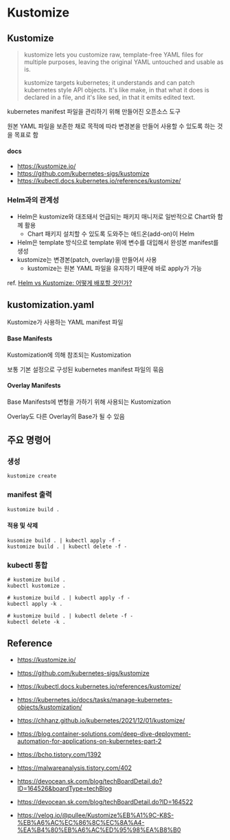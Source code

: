 # Kustomize
## Kustomize
> kustomize lets you customize raw, template-free YAML files for multiple purposes, leaving the original YAML untouched and usable as is.
>
> kustomize targets kubernetes; it understands and can patch kubernetes style API objects. It's like make, in that what it does is declared in a file, and it's like sed, in that it emits edited text.

kubernetes manifest 파일을 관리하기 위해 만들어진 오픈소스 도구

원본 YAML 파일을 보존한 채로 목적에 따라 변경본을 만들어 사용할 수 있도록 하는 것을 목표로 함

#### docs
- https://kustomize.io/
- https://github.com/kubernetes-sigs/kustomize
- https://kubectl.docs.kubernetes.io/references/kustomize/

### Helm과의 관계성
- Helm은 kustomize와 대조돼서 언급되는 패키지 매니저로 일반적으로 Chart와 함께 활용
  - Chart 패키지 설치할 수 있도록 도와주는 애드온(add-on)이 Helm
- Helm은 template 방식으로 template 위에 변수를 대입해서 완성본 manifest를 생성
- kustomize는 변경본(patch, overlay)을 만들어서 사용
  - kustomize는 원본 YAML 파일을 유지하기 때문에 바로 apply가 가능

ref. [Helm vs Kustomize: 어떻게 배포할 것인가?](https://wookiist.dev/159)

## kustomization.yaml
Kustomize가 사용하는 YAML manifest 파일

#### Base Manifests
Kustomization에 의해 참조되는 Kustomization

보통 기본 설정으로 구성된 kubernetes manifest 파일의 묶음

#### Overlay Manifests
Base Manifests에 변형을 가하기 위해 사용되는 Kustomization

Overlay도 다른 Overlay의 Base가 될 수 있음

## 주요 명령어
### 생성
```shell
kustomize create
```

### manifest 출력
```shell
kustomize build .
```

#### 적용 및 삭제
```shell
kusomize build . | kubectl apply -f -
kustomize build . | kubectl delete -f -
```

### kubectl 통합
```shell
# kustomize build .
kubectl kustomize .

# kustomize build . | kubectl apply -f -
kubectl apply -k .

# kustomize build . | kubectl delete -f -
kubectl delete -k .
```

## Reference
- https://kustomize.io/
- https://github.com/kubernetes-sigs/kustomize
- https://kubectl.docs.kubernetes.io/references/kustomize/
- https://kubernetes.io/docs/tasks/manage-kubernetes-objects/kustomization/

- https://chhanz.github.io/kubernetes/2021/12/01/kustomize/
- https://blog.container-solutions.com/deep-dive-deployment-automation-for-applications-on-kubernetes-part-2
- https://bcho.tistory.com/1392
- https://malwareanalysis.tistory.com/402
- https://devocean.sk.com/blog/techBoardDetail.do?ID=164526&boardType=techBlog
- https://devocean.sk.com/blog/techBoardDetail.do?ID=164522
- https://velog.io/@pullee/Kustomize%EB%A1%9C-K8S-%EB%A6%AC%EC%86%8C%EC%8A%A4-%EA%B4%80%EB%A6%AC%ED%95%98%EA%B8%B0